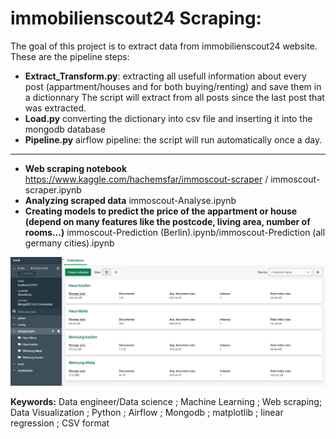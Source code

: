 # immobilienscout24 Scraping:
The goal of this project is to extract data from immobilienscout24 website.
These are the pipeline steps:
- **Extract_Transform.py**: extracting all usefull information about every post (appartment/houses and for both buying/renting) and save them in a dictionnary
The script will extract from all posts since the last post that was extracted.
- **Load.py** converting the dictionary into csv file and inserting it into the mongodb database
- **Pipeline.py** airflow pipeline: the script will run automatically once a day.
----
- **Web scraping notebook** https://www.kaggle.com/hachemsfar/immoscout-scraper / immoscout-scraper.ipynb
- **Analyzing scraped data** immoscout-Analyse.ipynb
- **Creating models to predict the price of the appartment or house (depend on many features like the postcode, living area, number of rooms...)** immoscout-Prediction (Berlin).ipynb/immoscout-Prediction (all germany cities).ipynb


![plot](https://github.com/hachemsfar/immobilienscout24-scraping-pipeline-anaylzing-prediction-/blob/main/mongodb%20database.JPG)


**Keywords:** Data engineer/Data science ; Machine Learning ; Web scraping; Data Visualization ; Python ; Airflow ; Mongodb ; matplotlib ; linear regression ; CSV format 
